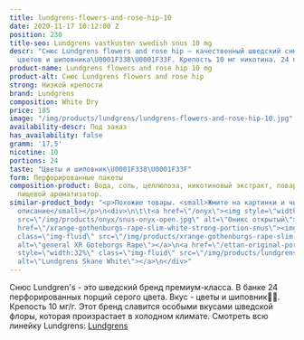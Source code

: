 ```yaml
---
title: lundgrens-flowers-and-rose-hip-10
date: 2020-11-17 10:12:00 Z
position: 230
title-seo: Lundgrens vastkusten swedish snus 10 mg
descr: "Снюс Lundgrens flowers and rose hip — качественный шведский снюс со вкусом
  цветов и шиповника\U0001F338\U0001F33F. Крепость 10 мг никотина. 24 пориции."
product-name: Lundgrens flowers and rose hip 10 mg
product-alt: Снюс Lundgrens flowers and rose hip
strong: Низкой крепости
brand: Lundgrens
composition: White Dry
price: 185
image: "/img/products/lundgrens/lundgrens-flowers-and-rose-hip-10.jpg"
availability-descr: Под заказ
has_availability: false
gramm: '17,5'
nicotine: 10
portions: 24
taste: "Цветы и шиповник\U0001F338\U0001F33F"
form: Перфорированные пакеты
composition-product: Вода, соль, целлюлоза, никотиновый экстракт, поваренная сода,
  пищевой ароматизатор.
similar-product_body: "<p>Похожие товары. <small>Жмите на картинки и читайте полное
  описание</small></p>\n<div>\n\t\t<a href=\"/onyx\"><img style=\"width:32%\" class=\"img-fluid\"
  src=\"/img/products/onyx/snus-onyx-open.jpg\" alt=\"Оникс открытый\"></a>\n\t\t<a
  href=\"/xrange-gothenburgs-rape-slim-white-strong-portion-snus\"><img style=\"width:32%\"
  class=\"img-fluid\" src=\"/img/products/xrange-gothenburgs-rape-slim-white-strong-snus.jpg\"
  alt=\"general XR Goteborgs Rape\"></a>\n<a href=\"/ettan-original-portion\"><img
  style=\"width:32%\" class=\"img-fluid\" src=\"/img/products/lundgrens-white.jpg\"
  alt=\"Lundgrens Skane White\"></a>\n</div>"
---
```


Снюс Lundgren's - это  шведский бренд премиум-класса. В банке 24 перфорированных порций серого цвета. Вкус - цветы и шиповник🌸🌿. Крепость 10 мг/г. Этот бренд славится особыми вкусами шведской флоры, которая произрастает в холодном климате. Смотреть всю линейку Lundgrens: <a href="/lundgrens-snus">Lundgrens</a>